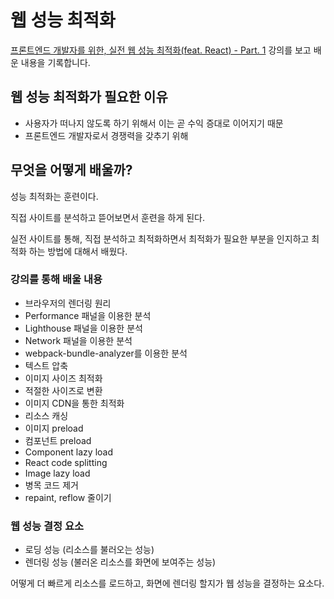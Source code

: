 # 웹 성능 최적화

[프론트엔드 개발자를 위한, 실전 웹 성능 최적화(feat. React) - Part. 1](https://www.inflearn.com/course/%EC%9B%B9-%EC%84%B1%EB%8A%A5-%EC%B5%9C%EC%A0%81%ED%99%94-%EB%A6%AC%EC%95%A1%ED%8A%B8-1/dashboard) 강의를 보고 배운 내용을 기록합니다.

## 웹 성능 최적화가 필요한 이유

- 사용자가 떠나지 않도록 하기 위해서 이는 곧 수익 증대로 이어지기 때문
- 프론트엔드 개발자로서 경쟁력을 갖추기 위해

## 무엇을 어떻게 배울까?

성능 최적화는 훈련이다. 

직접 사이트를 분석하고 뜯어보면서 훈련을 하게 된다.

실전 사이트를 통해, 직접 분석하고 최적화하면서 최적화가 필요한 부분을 인지하고 최적화 하는 방법에 대해서 배웠다.

### 강의를 통해 배울 내용

- 브라우저의 렌더링 원리
- Performance 패널을 이용한 분석
- Lighthouse 패널을 이용한 분석
- Network 패널을 이용한 분석
- webpack-bundle-analyzer를 이용한 분석
- 텍스트 압축
- 이미지 사이즈 최적화
- 적절한 사이즈로 변환
- 이미지 CDN을 통한 최적화
- 리소스 캐싱
- 이미지 preload
- 컴포넌트 preload
- Component lazy load
- React code splitting
- Image lazy load
- 병목 코드 제거
- repaint, reflow 줄이기

### 웹 성능 결정 요소

- 로딩 성능 (리소스를 불러오는 성능)
- 렌더링 성능 (불러온 리소스를 화면에 보여주는 성능)

어떻게 더 빠르게 리소스를 로드하고, 화면에 렌더링 할지가 웹 성능을 결정하는 요소다.

